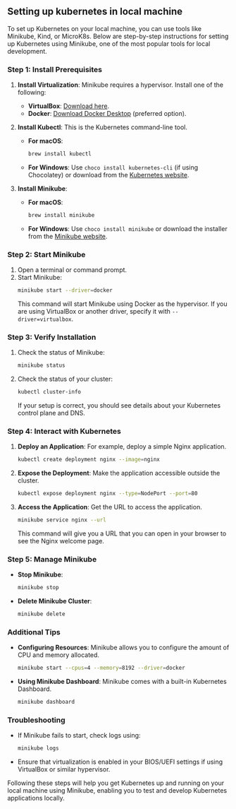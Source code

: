 ## Setting up kubernetes in local machine

To set up Kubernetes on your local machine, you can use tools like Minikube, Kind, or MicroK8s. Below are step-by-step instructions for setting up Kubernetes using Minikube, one of the most popular tools for local development.

### Step 1: Install Prerequisites

1. **Install Virtualization**: Minikube requires a hypervisor. Install one of the following:
   - **VirtualBox**: [Download here](https://www.virtualbox.org/wiki/Downloads).
   - **Docker**: [Download Docker Desktop](https://www.docker.com/products/docker-desktop) (preferred option).

2. **Install Kubectl**: This is the Kubernetes command-line tool.
   - **For macOS**:
     ```bash
     brew install kubectl
     ```
   - **For Windows**: Use `choco install kubernetes-cli` (if using Chocolatey) or download from the [Kubernetes website](https://kubernetes.io/docs/tasks/tools/install-kubectl/).

3. **Install Minikube**:
   - **For macOS**:
     ```bash
     brew install minikube
     ```
   - **For Windows**: Use `choco install minikube` or download the installer from the [Minikube website](https://minikube.sigs.k8s.io/docs/start/).

### Step 2: Start Minikube

1. Open a terminal or command prompt.
2. Start Minikube:
   ```bash
   minikube start --driver=docker
   ```
   This command will start Minikube using Docker as the hypervisor. If you are using VirtualBox or another driver, specify it with `--driver=virtualbox`.

### Step 3: Verify Installation

1. Check the status of Minikube:
   ```bash
   minikube status
   ```
2. Check the status of your cluster:
   ```bash
   kubectl cluster-info
   ```
   If your setup is correct, you should see details about your Kubernetes control plane and DNS.

### Step 4: Interact with Kubernetes

1. **Deploy an Application**: For example, deploy a simple Nginx application.
   ```bash
   kubectl create deployment nginx --image=nginx
   ```
2. **Expose the Deployment**: Make the application accessible outside the cluster.
   ```bash
   kubectl expose deployment nginx --type=NodePort --port=80
   ```
3. **Access the Application**: Get the URL to access the application.
   ```bash
   minikube service nginx --url
   ```
   This command will give you a URL that you can open in your browser to see the Nginx welcome page.

### Step 5: Manage Minikube

- **Stop Minikube**:
  ```bash
  minikube stop
  ```
- **Delete Minikube Cluster**:
  ```bash
  minikube delete
  ```

### Additional Tips

- **Configuring Resources**: Minikube allows you to configure the amount of CPU and memory allocated.
  ```bash
  minikube start --cpus=4 --memory=8192 --driver=docker
  ```
- **Using Minikube Dashboard**: Minikube comes with a built-in Kubernetes Dashboard.
  ```bash
  minikube dashboard
  ```

### Troubleshooting

- If Minikube fails to start, check logs using:
  ```bash
  minikube logs
  ```
- Ensure that virtualization is enabled in your BIOS/UEFI settings if using VirtualBox or similar hypervisor.

Following these steps will help you get Kubernetes up and running on your local machine using Minikube, enabling you to test and develop Kubernetes applications locally.

